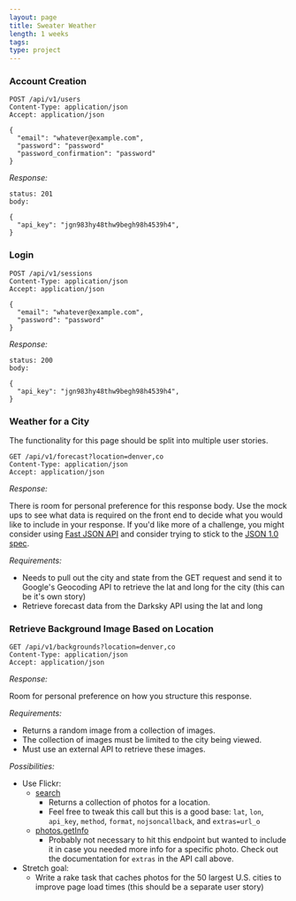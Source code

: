 ```yaml
---
layout: page
title: Sweater Weather
length: 1 weeks
tags:
type: project
---
```



### Account Creation

[Sign Up Mockup]: ./images/sweater_weather/sign_up.png

```
POST /api/v1/users
Content-Type: application/json
Accept: application/json

{
  "email": "whatever@example.com",
  "password": "password"
  "password_confirmation": "password"
}
```
*Response:*

```
status: 201
body:

{
  "api_key": "jgn983hy48thw9begh98h4539h4",
}
```

### Login

[Login Mockup]: ./images/sweater_weather/login.png

```
POST /api/v1/sessions
Content-Type: application/json
Accept: application/json

{
  "email": "whatever@example.com",
  "password": "password"
}
```

*Response:*

```
status: 200
body:

{
  "api_key": "jgn983hy48thw9begh98h4539h4",
}
```

### Weather for a City

[Root Page]: ./images/sweater_weather/root.png

The functionality for this page should be split into multiple user stories.

```
GET /api/v1/forecast?location=denver,co
Content-Type: application/json
Accept: application/json
```

*Response:*

There is room for personal preference for this response body. Use the mock ups to see what data is required on the front end to decide what you would like to include in your response. If you'd like more of a challenge, you might consider using [Fast JSON API](https://github.com/Netflix/fast_jsonapi) and consider trying to stick to the [JSON 1.0 spec](https://jsonapi.org/).

*Requirements:*

- Needs to pull out the city and state from the GET request and send it to Google's Geocoding API to retrieve the lat and long for the city (this can be it's own story)
- Retrieve forecast data from the Darksky API using the lat and long

### Retrieve Background Image Based on Location

```
GET /api/v1/backgrounds?location=denver,co
Content-Type: application/json
Accept: application/json
```

*Response:*

Room for personal preference on how you structure this response.

*Requirements:*

- Returns a random image from a collection of images.
- The collection of images must be limited to the city being viewed.
- Must use an external API to retrieve these images.

*Possibilities:*

- Use Flickr:
  - [search](https://www.flickr.com/services/api/flickr.photos.search.html)
    - Returns a collection of photos for a location.
    - Feel free to tweak this call but this is a good base: `lat`, `lon`, `api_key`, `method`, `format`, `nojsoncallback`, and `extras=url_o`
  - [photos.getInfo](https://www.flickr.com/services/api/explore/flickr.photos.getInfo)
    - Probably not necessary to hit this endpoint but wanted to include it in case you needed more info for a specific photo. Check out the documentation for `extras` in the API call above.
- Stretch goal:
  - Write a rake task that caches photos for the 50 largest U.S. cities to improve page load times (this should be a separate user story)
